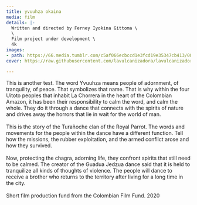 ```yaml
---
title: yvuuhza okaina
media: film
details: |-
  Written and directed by Ferney Iyokina Gittoma \
  \
  Film project under development \
  4k
images:
- path: https://66.media.tumblr.com/c5af066ecbccd1e3fcd19e35347cb413/08c912485a80ffab-b8/s2048x3072/90a054ae47eabfd9c07dbffab2948eacc8c27f52.jpg
cover: https://raw.githubusercontent.com/lavulcanizadora/lavulcanizadora/main/uploads/project-covers/yvuuhza-okaina-cover.png

---
```

This is another test. The word Yvuuhza means people of adornment, of tranquility, of peace. That symbolizes that name. That is why within the four Uitoto peoples that inhabit La Chorrera in the heart of the Colombian Amazon, it has been their responsibility to calm the word, and calm the whole. They do it through a dance that connects with the spirits of nature and drives away the horrors that lie in wait for the world of man. <br> <br> This is the story of the Turañoche clan of the Royal Parrot. The words and movements for the people within the dance have a different function. Tell how the missions, the rubber exploitation, and the armed conflict arose and how they survived. <br> <br> Now, protecting the chagra, adorning life, they confront spirits that still need to be calmed. The creator of the Guadua Jedzua dance said that it is held to tranquilize all kinds of thoughts of violence. The people will dance to receive a brother who returns to the territory after living for a long time in the city. <br> <br> Short film production fund from the Colombian Film Fund. 2020